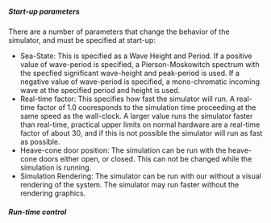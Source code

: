 ##### Start-up parameters
There are a number of parameters that change the behavior of the simulator, and must be specified at start-up:

- Sea-State: This is specified as a Wave Height and Period.  If a positive value of wave-period is specified, a Pierson-Moskowitch spectrum with the specfied significant wave-height and peak-period is used.  If a negative value of wave-period is specified, a mono-chromatic incoming wave at the specified period and height is used.
- Real-time factor:  This specifies how fast the simulator will run.  A real-time factor of 1.0 cooresponds to the simulation time proceeding at the same speed as the wall-clock.  A larger value runs the simulator faster than real-time, practical upper limits on normal hardware are a real-time factor of about 30, and if this is not possible the simulator will run as fast as possible.
- Heave-cone door position:  The simulation can be run with the heave-cone doors either open, or closed. This can not be changed while the simulation is running.
- Simulation Rendering: The simulator can be run with our without a visual rendering of the system.  The simulator may run faster without the rendering graphics.

##### Run-time control
